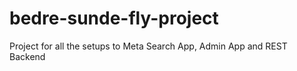 # bedre-sunde-fly-project
Project for all the setups to Meta Search App, Admin App and REST Backend
